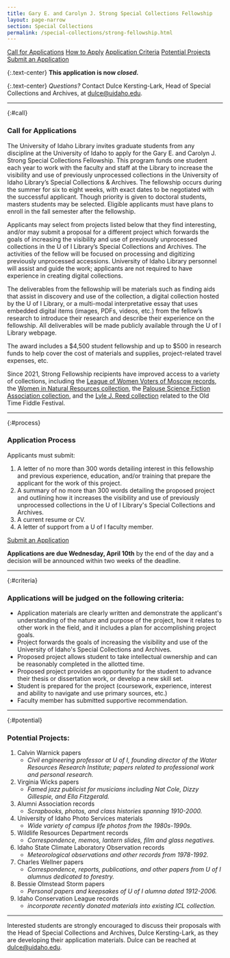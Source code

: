 ```yaml
---
title: Gary E. and Carolyn J. Strong Special Collections Fellowship
layout: page-narrow
section: Special Collections
permalink: /special-collections/strong-fellowship.html
---
```


<div class="text-center mb-2 pt-3">
    <a href="#call" class="btn btn-secondary btn-sm my-2 mx-1">Call for Applications</a>
    <a href="#process" class="btn btn-secondary btn-sm my-2 mx-1">How to Apply</a>
    <a href="#criteria" class="btn btn-secondary btn-sm my-2 mx-1">Application Criteria</a>
    <a href="#potential" class="btn btn-secondary btn-sm my-2 mx-1">Potential Projects</a>
    <a href="https://forms.office.com/r/3UbunAida7 " class="btn btn-info my-2 mx-1"><span class="fas fa-edit"></span> Submit an Application</a>
    <!--<a href="https://forms.office.com/pages/responsepage.aspx?id=Y2u8fpJXGUqyCwS4JgSIUxaSEHQ0MBFJmCa2EIVFmhNUNDJJSTVMSk1NMzFHUjZEVFpGTTJUV1Q4Ui4u" class="btn btn-info my-2 mx-1">
    <span class="fas fa-edit"></span> Submit an Application</a>-->
</div>

{:.text-center}
**This application is now *closed.***

{:.text-center}
*Questions?* Contact Dulce Kersting-Lark, Head of Special Collections and Archives, at [dulce@uidaho.edu](mailto:dulce@uidaho.edu).

---

{:#call}
### Call for Applications

The University of Idaho Library invites graduate students from any discipline at the University of Idaho to apply for the Gary E. and Carolyn J. Strong Special Collections Fellowship. This program funds one student each year to work with the faculty and staff at the Library to increase the visibility and use of previously unprocessed collections in the University of Idaho Library’s Special Collections & Archives. The fellowship occurs during the summer for six to eight weeks, with exact dates to be negotiated with the successful applicant. Though priority is given to doctoral students, masters students may be selected. Eligible applicants must have plans to enroll in the fall semester after the fellowship. 

Applicants may select from projects listed below that they find interesting, and/or may submit a proposal for a different project which forwards the goals of increasing the visibility and use of previously unprocessed collections in the U of I Library’s Special Collections and Archives. The activities of the fellow will be focused on processing and digitizing previously unprocessed accessions. University of Idaho Library personnel will assist and guide the work; applicants are not required to have experience in creating digital collections.  

The deliverables from the fellowship will be materials such as finding aids that assist in discovery and use of the collection, a digital collection hosted by the U of I Library, or a multi-modal interpretative essay that uses embedded digital items (images, PDFs, videos, etc.) from the fellow’s research to introduce their research and describe their experience on the fellowship. All deliverables will be made publicly available through the U of I Library webpage. 

The award includes a $4,500 student fellowship and up to $500 in research funds to help cover the cost of materials and supplies, project-related travel expenses, etc. 

Since 2021, Strong Fellowship recipients have improved access to a variety of collections, including the [League of Women Voters of Moscow records](https://archiveswest.orbiscascade.org/ark:80444/xv211561), the [Women in Natural Resources collection](https://archiveswest.orbiscascade.org/ark:80444/xv702668), the [Palouse Science Fiction Association collection](https://archiveswest.orbiscascade.org/ark:80444/xv334160), and the [Lyle J. Reed collection](https://archiveswest.orbiscascade.org/ark:80444/xv425711) related to the Old Time Fiddle Festival.     

---

{:#process}
### Application Process

Applicants must submit: 

1. A letter of no more than 300 words detailing interest in this fellowship and previous experience, education, and/or training that prepare the applicant for the work of this project. 
2. A summary of no more than 300 words detailing the proposed project and outlining how it increases the visibility and use of previously unprocessed collections in the U of I Library's Special Collections and Archives. 
3. A current resume or CV. 
4. A letter of support from a U of I faculty member.

<div class="text-center mb-2 pt-3">
    <a href="https://forms.office.com/r/3UbunAida7 " class="btn btn-info my-2 mx-1"><span class="fas fa-edit"></span> Submit an Application</a>
</div>
<!--
{:.text-center}
{% include feature/button.html color="info" text="Submit an Application" link="https://forms.office.com/r/3UbunAida7" %}-->

**Applications are due Wednesday, April 10th** by the end of the day and a decision will be announced within two weeks of the deadline.

---

{:#criteria}
### Applications will be judged on the following criteria:

- Application materials are clearly written and demonstrate the applicant's understanding of the nature and purpose of the project, how it relates to other work in the field, and it includes a plan for accomplishing project goals. 
- Project forwards the goals of increasing the visibility and use of the University of Idaho's Special Collections and Archives. 
- Proposed project allows student to take intellectual ownership and can be reasonably completed in the allotted time. 
- Proposed project provides an opportunity for the student to advance their thesis or dissertation work, or develop a new skill set.  
- Student is prepared for the project (coursework, experience, interest and ability to navigate and use primary sources, etc.) 
- Faculty member has submitted supportive recommendation. 

---

{:#potential}
### Potential Projects:

1. Calvin Warnick papers
    - *Civil engineering professor at U of I, founding director of the Water Resources Research Institute; papers related to professional work and personal research.*
2. Virginia Wicks papers
    - *Famed jazz publicist for musicians including Nat Cole, Dizzy Gillespie, and Ella Fitzgerald.*
3. Alumni Association records
    - *Scrapbooks, photos, and class histories spanning 1910-2000.*
4. University of Idaho Photo Services materials
    - *Wide variety of campus life photos from the 1980s-1990s.*
5. Wildlife Resources Department records
    - *Correspondence, memos, lantern slides, film and glass negatives.*
6. Idaho State Climate Laboratory Observation records
    - *Meteorological observations and other records from 1978-1992.*
7. Charles Wellner papers
    - *Correspondence, reports, publications, and other papers from U of I alumnus dedicated to forestry.*
8. Bessie Olmstead Storm papers
    - *Personal papers and keepsakes of U of I alumna dated 1912-2006.*
9. Idaho Conservation League records
    - *incorporate recently donated materials into existing ICL collection.*  

---

Interested students are strongly encouraged to discuss their proposals with the Head of Special Collections and Archives, Dulce Kersting-Lark, as they are developing their application materials. Dulce can be reached at [dulce@uidaho.edu](mailto:dulce@uidaho.edu).
